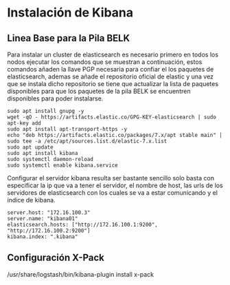 # Instalación de Kibana

## Linea Base para la Pila BELK

Para instalar un cluster de elasticsearch es necesario primero en todos los nodos ejecutar los comandos que se muestran a continuación, estos comandos añaden la llave PGP necesaria para confiar el los paquetes de elasticsearch, ademas se añade el repositorio oficial de elastic y una vez que se instala dicho repositorio se tiene que
actualizar la lista de paquetes disponibles para que los paquetes de la pila BELK se encuentren disponibles para poder instalarse.

```apacheconf
sudo apt install gnupg -y
wget -qO - https://artifacts.elastic.co/GPG-KEY-elasticsearch | sudo apt-key add 
sudo apt install apt-transport-https -y
echo "deb https://artifacts.elastic.co/packages/7.x/apt stable main" | sudo tee -a /etc/apt/sources.list.d/elastic-7.x.list
sudo apt update
sudo apt install kibana
sudo systemctl daemon-reload
sudo systemctl enable kibana.service
```

Configurar el servidor kibana resulta ser bastante sencillo solo basta con especificar la ip que va a tener el servidor, el nombre de host, las urls de los servidores de elasticsearch con los cuales se va a estar comunicando y el índice de kibana.

```apacheconf
server.host: "172.16.100.3"
server.name: "kibana01"
elasticsearch.hosts: ["http://172.16.100.1:9200", "http://172.16.100.2:9200"]
kibana.index: ".kibana"
```

## Configuración X-Pack

/usr/share/logstash/bin/kibana-plugin install x-pack